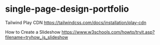 # single-page-design-portfolio

Tailwind Play CDN https://tailwindcss.com/docs/installation/play-cdn

How to Create a Slideshow https://www.w3schools.com/howto/tryit.asp?filename=tryhow_js_slideshow
